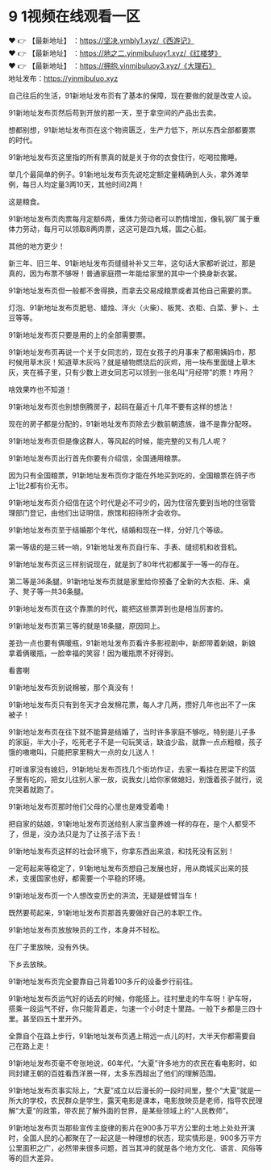 # 9 1视频在线观看一区
❤️ 👉 【最新地址】 ：https://坚决.ymbly1.xyz/《西游记》<br>
❤️ 👉 【最新地址】 ：https://地之二.yinmibuluoy1.xyz/《红楼梦》<br>
❤️ 👉 【最新地址】 ：https://拥抱.yinmibuluoy3.xyz/《大理石》<br>
地址发布：https://yinmibuluo.xyz<br>

自己往后的生活，91新地址发布页有了基本的保障，现在要做的就是改变人设。

91新地址发布页然后苟到开放的那一天，至于拿空间的产品出去卖。

想都别想，91新地址发布页在这个物资匮乏，生产力低下，所以东西全部都要票的时代。

91新地址发布页这里指的所有票真的就是关于你的衣食住行，吃喝拉撒睡。

举几个最简单的例子。91新地址发布页先说吃定额定量精确到人头，拿外滩举例，每日人均定量3两10天，其他时间2两！

这是粮食。

91新地址发布页肉票每月定额6两，重体力劳动者可以酌情增加，像轧钢厂属于重体力劳动，每月可以领取8两肉票，这这可是四九城，国之心脏。

其他的地方更少！

新三年、旧三年、91新地址发布页缝缝补补又三年，这句话大家都听说过，那是真的，因为布票不够呀！普通家庭攒一年能给家里的其中一个换身新衣裳。

91新地址发布页但一般都不舍得换，而拿去交易成粮票或者其他自己需要的票。

灯泡、91新地址发布页肥皂、蜡烛、洋火（火柴）、板凳、衣柜、白菜、萝卜、土豆等等。

91新地址发布页只要是用的上的全部需要票。

91新地址发布页再说一个关于女同志的，现在女孩子的月事来了都用姨妈巾，那时候用草木灰！知道草木灰吗？就是植物燃烧后的灰烬，用一块布里面缝上草木灰，夹在裤子里，只有少数上进女同志可以领到一张名叫“月经带”的票！咋用？

啥效果咋也不知道！

91新地址发布页也别想倒腾房子，起码在最近十几年不要有这样的想法！

现在的房子都是分配的，91新地址发布页除去少数前朝遗族，谁不是靠分配呀。

91新地址发布页但是像这群人，等风起的时候，能完整的又有几人呢？

91新地址发布页出行首先你要有介绍信，全国通用粮票。

因为只有全国粮票，91新地址发布页你才能在外地买到吃的，全国粮票在鸽子市上1比2都有价无市。

91新地址发布页介绍信在这个时代是必不可少的，因为住宿先要到当地的住宿管理部门登记，由他们出证明信，旅馆和招待所才会收你。

91新地址发布页至于结婚那个年代，结婚和现在一样，分好几个等级。

第一等级的是三转一响，91新地址发布页自行车、手表、缝纫机和收音机。

91新地址发布页这三样别说现在，就是到了80年代初都属于一等一的存在。

第二等是36条腿，91新地址发布页就是家里给你预备了全新的大衣柜、床、桌子、凳子等一共36条腿。

91新地址发布页在这个靠票的时代，能把这些票弄到也是相当厉害的。

91新地址发布页第三等的就是18条腿，原因同上。

差劲一点也要有俩暖瓶，91新地址发布页看许多影视剧中，新郎带着新娘，新娘拿着俩暖瓶，一脸幸福的笑容！因为暖瓶票不好得到。

看書喇

91新地址发布页别说棉被，那个真没有！

91新地址发布页只有到冬天才会发棉花票，每人才几两，攒好几年也出不了一床被子！

91新地址发布页在往下就不能算是结婚了，当时许多家庭不够吃，特别是儿子多的家庭，半大小子，吃死老子不是一句玩笑话，缺油少盐，就靠一点点粗粮，孩子饿的嗷嗷叫，只能把家里稍大一点的女儿送人！

打听谁家没有媳妇，91新地址发布页找几个街坊作证，去家一看挂在房梁下的篮子里有吃的，把女儿往别人家一放，说我女儿给你家做媳妇，别饿着孩子就行，说完哭着就跑了。

91新地址发布页那时他们父母的心里也是难受着嘞！

把自家的姑娘，91新地址发布页送给别人家当童养媳一样的存在，是个人都受不了，但是，没办法只是为了让孩子活下去！

91新地址发布页这样的社会环境下，你拿东西出来浪，和找死没有区别！

一定苟起来等稳定了，91新地址发布页想自己发展也好，用从商城买出来的技术，支援国家也好，都需要一个平稳的环境。

91新地址发布页一个人想改变历史的洪流，无疑是螳臂当车！

既然要苟起来，91新地址发布页那首先要做好自己的本职工作。

91新地址发布页放放映员的工作，本身并不轻松。

在厂子里放映，没有外快。

下乡去放映。

91新地址发布页完全要靠自己背着100多斤的设备步行前往。

91新地址发布页运气好的话去的时候，你能搭上。往村里走的牛车呀！驴车呀，搭乘一段运气不好，你只能背着走，匀速一个小时走十里路。一般下乡都是三四十里。甚至四五十里开外。

全靠自个在路上步行，91新地址发布页遇上稍远一点儿的村，大半天你都需要自己在路上走！

91新地址发布页毫不夸张地说，60年代，“大夏”许多地方的农民在看电影时，如同封建王朝的百姓看西洋景一样，太多东西超出了他们的理解范围。

91新地址发布页事实际上，“大夏”成立以后漫长的一段时间里，整个“大夏”就是一所大的学校，农民群众是学生，露天电影是课本，电影放映员是老师，指导农民理解“大夏”的政策，带农民了解外面的世界，是某些领域上的“人民教师”。

91新地址发布页当那些宣传主旋律的影片在900多万平方公里的土地上处处开演时，全国人民的心都聚在了一起这是一种理想的状态，现实情形是，900多万平方公里面积之广，必然带来很多问题，首当其冲的就是各个地方文化、语言、风俗等等的巨大差异。
